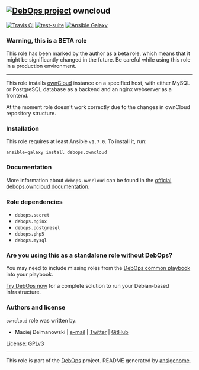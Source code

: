 ## [![DebOps project](http://debops.org/images/debops-small.png)](http://debops.org) owncloud

[![Travis CI](http://img.shields.io/travis/debops/ansible-owncloud.svg?style=flat)](http://travis-ci.org/debops/ansible-owncloud) [![test-suite](http://img.shields.io/badge/test--suite-ansible--owncloud-blue.svg?style=flat)](https://github.com/debops/test-suite/tree/master/ansible-owncloud/)  [![Ansible Galaxy](http://img.shields.io/badge/galaxy-debops.owncloud-660198.svg?style=flat)](https://galaxy.ansible.com/list#/roles/1584)
### Warning, this is a BETA role

This role has been marked by the author as a beta role, which means that it
might be significantly changed in the future. Be careful while using this role
in a production environment.

***

This role installs [ownCloud](http://owncloud.org/) instance on a specified
host, with either MySQL or PostgreSQL database as a backend and an nginx
webserver as a frontend.

At the moment role doesn't work correctly due to the changes in ownCloud
repository structure.

### Installation

This role requires at least Ansible `v1.7.0`. To install it, run:

    ansible-galaxy install debops.owncloud

### Documentation

More information about `debops.owncloud` can be found in the
[official debops.owncloud documentation](http://docs.debops.org/en/latest/ansible/roles/debops.owncloud.html).


### Role dependencies

- `debops.secret`
- `debops.nginx`
- `debops.postgresql`
- `debops.php5`
- `debops.mysql`

### Are you using this as a standalone role without DebOps?

You may need to include missing roles from the [DebOps common
playbook](https://github.com/debops/debops-playbooks/blob/master/playbooks/common.yml)
into your playbook.

[Try DebOps now](https://github.com/debops/debops) for a complete solution to run your Debian-based infrastructure.





### Authors and license

`owncloud` role was written by:
- Maciej Delmanowski | [e-mail](mailto:drybjed@gmail.com) | [Twitter](https://twitter.com/drybjed) | [GitHub](https://github.com/drybjed)

License: [GPLv3](https://tldrlegal.com/license/gnu-general-public-license-v3-%28gpl-3%29)

***

This role is part of the [DebOps](http://debops.org/) project. README generated by [ansigenome](https://github.com/nickjj/ansigenome/).
